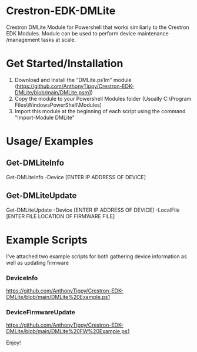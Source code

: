 # Crestron-EDK-DMLite
Crestron DMLite Module for Powershell that works similiarly to the Crestron EDK Modules.  Module can be used to perform device maintenance /management tasks at scale.

# Get Started/Installation 

1. Download and Install the "DMLite.ps1m" module (https://github.com/AnthonyTippy/Crestron-EDK-DMLite/blob/main/DMLite.psm1)
2. Copy the module to your Powershell Modules folder (Usually C:\Program Files\WindowsPowerShell\Modules)
3. Import this module at the beginning of each script using the command "Import-Module DMLite"


# Usage/ Examples 

## Get-DMLiteInfo

Get-DMLiteInfo -Device [ENTER IP ADDRESS OF DEVICE]


## Get-DMLiteUpdate

Get-DMLiteUpdate -Device [ENTER IP ADDRESS OF DEVICE] -LocalFile [ENTER FILE LOCATION OF FIRMWARE FILE]


# Example Scripts

I've attached two example scripts for both gathering device information as well as updating firmware

### DeviceInfo 
https://github.com/AnthonyTippy/Crestron-EDK-DMLite/blob/main/DMLite%20Example.ps1

### DeviceFirmwareUpdate
https://github.com/AnthonyTippy/Crestron-EDK-DMLite/blob/main/DMLite%20FW%20Example.ps1

Enjoy!
